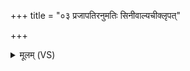 +++
title = "०३ प्रजापतिरनुमतिः सिनीवाल्यचीक्लृपत्"

+++
<details><summary>मूलम् (VS)</summary>

प्र॒जाप॑ति॒रनु॑मतिः सिनीवा॒ल्य॑चीक्लृपत्। स्त्रैषू॑यम॒न्यत्र॒ दध॒त्पुमां॑समु दधदि॒ह ॥
</details>